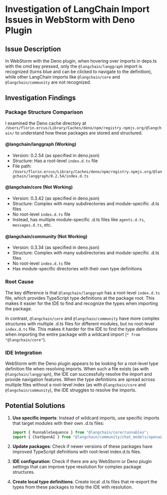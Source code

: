 # Investigation of LangChain Import Issues in WebStorm with Deno Plugin

## Issue Description
In WebStorm with the Deno plugin, when hovering over imports in deps.ts with the cmd key pressed, only the `@langchain/langgraph` import is recognized (turns blue and can be clicked to navigate to the definition), while other LangChain imports like `@langchain/core` and `@langchain/community` are not recognized.

## Investigation Findings

### Package Structure Comparison

I examined the Deno cache directory at `/Users/florin.ercus/Library/Caches/deno/npm/registry.npmjs.org/@langchain/` to understand how these packages are stored and structured.

#### @langchain/langgraph (Working)
- Version: 0.2.54 (as specified in deno.json)
- Structure: Has a root-level `index.d.ts` file
- File path: `/Users/florin.ercus/Library/Caches/deno/npm/registry.npmjs.org/@langchain/langgraph/0.2.54/index.d.ts`

#### @langchain/core (Not Working)
- Version: 0.3.42 (as specified in deno.json)
- Structure: Complex with many subdirectories and module-specific .d.ts files
- No root-level `index.d.ts` file
- Instead, has multiple module-specific .d.ts files like `agents.d.ts`, `messages.d.ts`, etc.

#### @langchain/community (Not Working)
- Version: 0.3.34 (as specified in deno.json)
- Structure: Complex with many subdirectories and module-specific .d.ts files
- No root-level `index.d.ts` file
- Has module-specific directories with their own type definitions

### Root Cause

The key difference is that `@langchain/langgraph` has a root-level `index.d.ts` file, which provides TypeScript type definitions at the package root. This makes it easier for the IDE to find and recognize the types when importing the package.

In contrast, `@langchain/core` and `@langchain/community` have more complex structures with multiple .d.ts files for different modules, but no root-level `index.d.ts` file. This makes it harder for the IDE to find the type definitions when importing the entire package with a wildcard import (`* from "@langchain/core"`).

### IDE Integration

WebStorm with the Deno plugin appears to be looking for a root-level type definition file when resolving imports. When such a file exists (as with `@langchain/langgraph`), the IDE can successfully resolve the import and provide navigation features. When the type definitions are spread across multiple files without a root-level index (as with `@langchain/core` and `@langchain/community`), the IDE struggles to resolve the imports.

## Potential Solutions

1. **Use specific imports**: Instead of wildcard imports, use specific imports that target modules with their own .d.ts files:
   ```typescript
   import { RunnableSequence } from "@langchain/core/runnables";
   import { ChatOpenAI } from "@langchain/community/chat_models/openai";
   ```

2. **Update packages**: Check if newer versions of these packages have improved TypeScript definitions with root-level index.d.ts files.

3. **IDE configuration**: Check if there are any WebStorm or Deno plugin settings that can improve type resolution for complex package structures.

4. **Create local type definitions**: Create local .d.ts files that re-export the types from these packages to help the IDE with resolution.